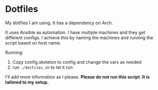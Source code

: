 # Dotfiles

My dotfiles I am using. It has a dependency on Arch.

It uses Ansible as automation. I have multiple machines and they get different configs. I achieve this by naming the machines
and running the script based on host name.

Running:
1. Copy config.skeleton to config and change the vars as needed
2. run  `./dotfiles.sh` to let it run

I'll add more information as I please. **Please do not run this script. It is tailored to my setup.**
